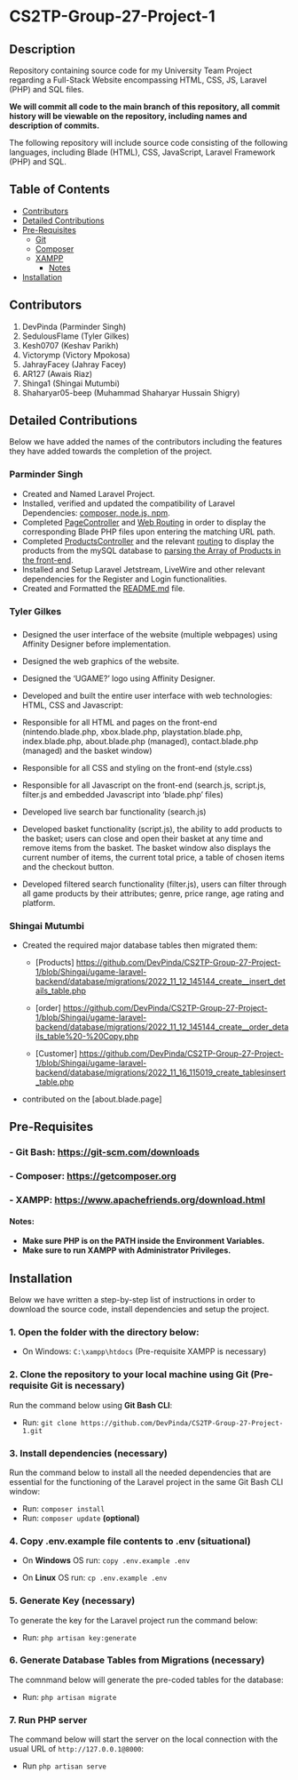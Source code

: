 # CS2TP-Group-27-Project-1

## Description

Repository containing source code for my University Team Project regarding a Full-Stack Website encompassing HTML, CSS, JS, Laravel (PHP) and SQL files.

<b>We will commit all code to the main branch of this repository, all commit history will be viewable on the repository, including names and description of commits.</b>

The following repository will include source code consisting of the following languages, including Blade (HTML), CSS, JavaScript, Laravel Framework (PHP) and SQL.

## Table of Contents
- [Contributors](#contributors)
- [Detailed Contributions](#detailed-contributions)
- [Pre-Requisites](#pre-requisites)
    - [Git](#--git-bash-httpsgit-scmcomdownloads)
    - [Composer](#--composer-httpsgetcomposerorg)
    - [XAMPP](#--xampp-httpswwwapachefriendsorgdownloadhtml)
        - [Notes](#notes)
- [Installation](#installation)

## Contributors

1. DevPinda (Parminder Singh)
2. SedulousFlame (Tyler Gilkes)
3. Kesh0707 (Keshav Parikh)
4. Victorymp (Victory Mpokosa)
5. JahrayFacey (Jahray Facey)
6. AR127 (Awais Riaz)
7. Shinga1 (Shingai Mutumbi)
8. Shaharyar05-beep (Muhammad Shaharyar Hussain Shigry)

## Detailed Contributions

Below we have added the names of the contributors including the features they have added towards the completion of the project.

### <h3>Parminder Singh</h3>

- Created and Named Laravel Project.
- Installed, verified and updated the compatibility of Laravel Dependencies: [composer, node.js, npm](https://github.com/DevPinda/CS2TP-Group-27-Project-1/blob/main/ugame-laravel-backend/composer.json).
- Completed [PageController](https://github.com/DevPinda/CS2TP-Group-27-Project-1/blob/main/ugame-laravel-backend/app/Http/Controllers/PageController.php) and [Web Routing](https://github.com/DevPinda/CS2TP-Group-27-Project-1/blob/main/ugame-laravel-backend/routes/web.php) in order to display the corresponding Blade PHP files upon entering the matching URL path.
- Completed [ProductsController](https://github.com/DevPinda/CS2TP-Group-27-Project-1/blob/main/ugame-laravel-backend/app/Http/Controllers/ProductsController.php) and the relevant [routing](https://github.com/DevPinda/CS2TP-Group-27-Project-1/blob/main/ugame-laravel-backend/routes/web.php) to display the products from the mySQL database to [parsing the Array of Products in the front-end](https://github.com/DevPinda/CS2TP-Group-27-Project-1/blob/main/ugame-laravel-backend/resources/views/index.blade.php#L79-L90).
- Installed and Setup Laravel Jetstream, LiveWire and other relevant dependencies for the Register and Login functionalities.
- Created and Formatted the [README.md](https://github.com/DevPinda/CS2TP-Group-27-Project-1/blob/main/README.md) file.

### <h3>Tyler Gilkes<h3>

- Designed the user interface of the website (multiple webpages) using Affinity Designer before implementation.
- Designed the web graphics of the website.
- Designed the ‘UGAME?’ logo using Affinity Designer.

- Developed and built the entire user interface with web technologies: HTML, CSS and Javascript:

- Responsible for all HTML and pages on the front-end (nintendo.blade.php, xbox.blade.php, playstation.blade.php, index.blade.php, about.blade.php (managed), contact.blade.php (managed) and the basket window) 
- Responsible for all CSS and styling on the front-end (style.css)
- Responsible for all Javascript on the front-end (search.js, script.js, filter.js and embedded Javascript into ‘blade.php’ files)
- Developed live search bar functionality (search.js)
- Developed basket functionality (script.js), the ability to add products to the basket; users can close and open their basket at any time and remove items from the basket. The basket window also displays the current number of items, the current total price, a table of chosen items and the checkout button.
- Developed filtered search functionality (filter.js), users can filter through all game products by their attributes; genre, price range, age rating and platform.

### <h3>Shingai Mutumbi</h3>

- Created the required major database tables then migrated them:
    - [Products] https://github.com/DevPinda/CS2TP-Group-27-Project-1/blob/Shingai/ugame-laravel-backend/database/migrations/2022_11_12_145144_create__insert_details_table.php
    
    - [order] https://github.com/DevPinda/CS2TP-Group-27-Project-1/blob/Shingai/ugame-laravel-backend/database/migrations/2022_11_12_145144_create__order_details_table%20-%20Copy.php

    - [Customer] https://github.com/DevPinda/CS2TP-Group-27-Project-1/blob/Shingai/ugame-laravel-backend/database/migrations/2022_11_16_115019_create_tablesinsert_table.php

- contributed on the [about.blade.page]

## Pre-Requisites

### - Git Bash: https://git-scm.com/downloads

### - Composer: https://getcomposer.org

### - XAMPP: https://www.apachefriends.org/download.html

#### Notes:

- <b>Make sure PHP is on the PATH inside the Environment Variables.</b>
- <b>Make sure to run XAMPP with Administrator Privileges.</b>

## Installation

Below we have written a step-by-step list of instructions in order to download the source code, install dependencies and setup the project.

### 1. Open the folder with the directory below:

- On Windows: ```C:\xampp\htdocs``` (Pre-requisite XAMPP is necessary)

### 2. Clone the repository to your local machine using Git (Pre-requisite Git is necessary)

Run the command below using <b>Git Bash CLI</b>:

- Run:  ```git clone https://github.com/DevPinda/CS2TP-Group-27-Project-1.git```

### 3. Install dependencies (necessary)

Run the command below to install all the needed dependencies that are essential for the functioning of the Laravel project in the same Git Bash CLI window:

- Run: ```composer install```
- Run: ```composer update```  <b>(optional)</b>

### 4. Copy .env.example file contents to .env (situational)

- On <b>Windows</b> OS run: ```copy .env.example .env```

- On <b>Linux</b> OS run: ```cp .env.example .env```

### 5. Generate Key (necessary)

To generate the key for the Laravel project run the command below:

- Run: ```php artisan key:generate```

### 6. Generate Database Tables from Migrations (necessary)

The comnmand below will generate the pre-coded tables for the database:

- Run: ```php artisan migrate```

### 7.  Run PHP server

The command below will start the server on the local connection with the usual URL of ```http://127.0.0.1@8000```:

- Run ```php artisan serve```
